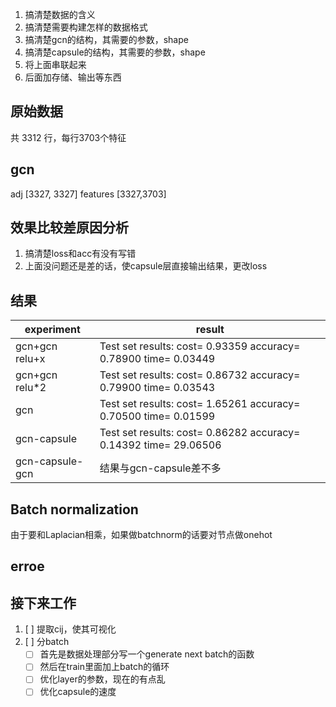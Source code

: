 1. 搞清楚数据的含义
2. 搞清楚需要构建怎样的数据格式
3. 搞清楚gcn的结构，其需要的参数，shape
4. 搞清楚capsule的结构，其需要的参数，shape
5. 将上面串联起来
6. 后面加存储、输出等东西


## 原始数据

共 3312 行，每行3703个特征


## gcn

adj [3327, 3327]
features [3327,3703]

## 效果比较差原因分析

1. 搞清楚loss和acc有没有写错
2. 上面没问题还是差的话，使capsule层直接输出结果，更改loss


## 结果

| experiment | result|
| --- | ---|
| gcn+gcn relu+x | Test set results: cost= 0.93359 accuracy= 0.78900 time= 0.03449 |
| gcn+gcn relu*2 | Test set results: cost= 0.86732 accuracy= 0.79900 time= 0.03543 |
| gcn | Test set results: cost= 1.65261 accuracy= 0.70500 time= 0.01599 |
| gcn-capsule | Test set results: cost= 0.86282 accuracy= 0.14392 time= 29.06506 |
| gcn-capsule-gcn | 结果与gcn-capsule差不多 |


## Batch normalization

由于要和Laplacian相乘，如果做batchnorm的话要对节点做onehot


## erroe

## 接下来工作

1. [ ]  提取cij，使其可视化
2. [ ] 分batch
    - [ ] 首先是数据处理部分写一个generate next batch的函数
    - [ ] 然后在train里面加上batch的循环
    - [ ] 优化layer的参数，现在的有点乱
    - [ ] 优化capsule的速度
